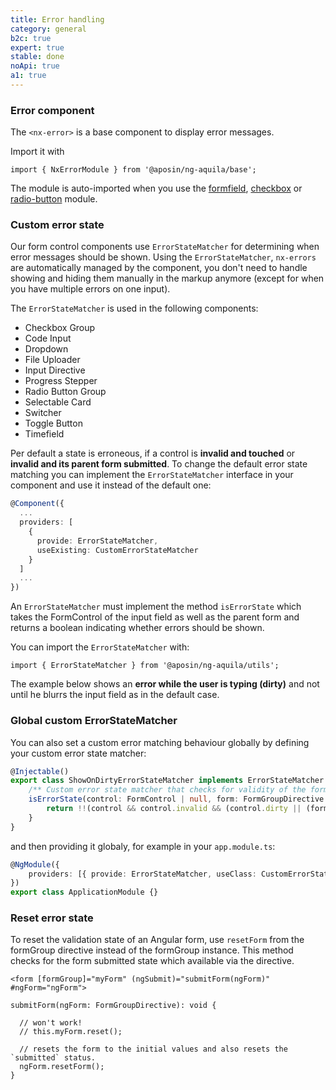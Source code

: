```yaml
---
title: Error handling
category: general
b2c: true
expert: true
stable: done
noApi: true
a1: true
---
```


### Error component

The `<nx-error>` is a base component to display error messages.

Import it with

<p class="docs-api-module-import">
  <code style="white-space: normal">
    <span class="docs-api-module-import__import-span">import</span>
    { NxErrorModule }
    <span class="docs-api-module-import__from-span">from</span>
    <span class="docs-api-module-import__path-span">'@aposin/ng-aquila/base'</span>;
  </code>
</p>

The module is auto-imported when you use the [formfield](./documentation/formfield), [checkbox](./documentation/checkbox) or [radio-button](./documentation/radio-button) module.

<!-- example(error) -->

### Custom error state

Our form control components use `ErrorStateMatcher` for determining when error messages should be shown. Using the `ErrorStateMatcher`, `nx-errors` are automatically managed by the component, you don't need to handle showing and hiding them manually in the markup anymore (except for when you have multiple errors on one input).

The `ErrorStateMatcher` is used in the following components:

-   Checkbox Group
-   Code Input
-   Dropdown
-   File Uploader
-   Input Directive
-   Progress Stepper
-   Radio Button Group
-   Selectable Card
-   Switcher
-   Toggle Button
-   Timefield

Per default a state is erroneous, if a control is **invalid and touched** or **invalid and its parent form submitted**. To change the default error state matching you can implement the `ErrorStateMatcher` interface in your component and use it instead of the default one:

```ts
@Component({
  ...
  providers: [
    {
      provide: ErrorStateMatcher,
      useExisting: CustomErrorStateMatcher
    }
  ]
  ...
})
```

An `ErrorStateMatcher` must implement the method `isErrorState` which takes the FormControl of the input field as well as the parent form and returns a boolean indicating whether errors should be shown.

You can import the `ErrorStateMatcher` with:

<p class="docs-api-module-import">
  <code style="white-space: normal">
    <span class="docs-api-module-import__import-span">import</span>
    { ErrorStateMatcher }
    <span class="docs-api-module-import__from-span">from</span>
    <span class="docs-api-module-import__path-span">'@aposin/ng-aquila/utils'</span>;
  </code>
</p>

The example below shows an **error while the user is typing (dirty)** and not until he blurrs the input field as in the default case.

<!-- example(error-custom-matcher-formfield) -->

### Global custom ErrorStateMatcher

You can also set a custom error matching behaviour globally by defining your custom error state matcher:

```ts
@Injectable()
export class ShowOnDirtyErrorStateMatcher implements ErrorStateMatcher {
    /** Custom error state matcher that checks for validity of the formfield. */
    isErrorState(control: FormControl | null, form: FormGroupDirective | NgForm | null): boolean {
        return !!(control && control.invalid && (control.dirty || (form && form.submitted)));
    }
}
```

and then providing it globaly, for example in your `app.module.ts`:

```ts
@NgModule({
    providers: [{ provide: ErrorStateMatcher, useClass: CustomErrorStateMatcher }],
})
export class ApplicationModule {}
```

### Reset error state
To reset the validation state of an Angular form, use `resetForm` from the formGroup directive instead of the formGroup instance. This method checks for the form submitted state which available via the directive.

```
<form [formGroup]="myForm" (ngSubmit)="submitForm(ngForm)" #ngForm="ngForm">
```

```
submitForm(ngForm: FormGroupDirective): void {

  // won't work!
  // this.myForm.reset();

  // resets the form to the initial values and also resets the `submitted` status.
  ngForm.resetForm();
}
```
<!-- example(error-reset) -->
